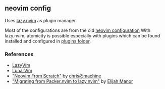 ## neovim config
Uses [lazy.nvim](https://github.com/folke/lazy.nvim) as plugin manager.

Most of the configurations are from the old [neovim configuration](../../../oldnvim/)
With lazy.nvim, atomicity is possible especially with plugins which can be found installed
and configured in [plugins folder](./lua/okat/plugins/).

### References
- [LazyVim](https://github.com/LazyVim/LazyVim)
- [LunarVim](https://github.com/LunarVim/LunarVim)
- ["Neovim From Scratch"](https://www.youtube.com/playlist?list=PLhoH5vyxr6Qq41NFL4GvhFp-WLd5xzIzZ) by [chris@machine](https://www.youtube.com/@chrisatmachine)
- ["Migrating from Packer.nvim to lazy.nvim"](https://www.youtube.com/watch?v=aqlxqpHs-aQ&t=436s) by [Elijah Manor](https://www.youtube.com/@ElijahManor)

